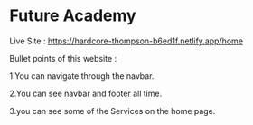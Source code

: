 # Future Academy

Live Site : https://hardcore-thompson-b6ed1f.netlify.app/home

Bullet points of this website :

1.You can navigate through the navbar.

2.You can see navbar and footer all time.

3.you can see some of the Services on the home page.
